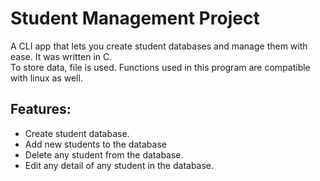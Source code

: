 # Student Management Project
A CLI app that lets you create student databases and manage them with ease. It was written in C. <br/>
To store data, file is used. Functions used in this program are compatible with linux as well.

## Features:
* Create student database.
* Add new students to the database
* Delete any student from the database.
* Edit any detail of any student in the database.
